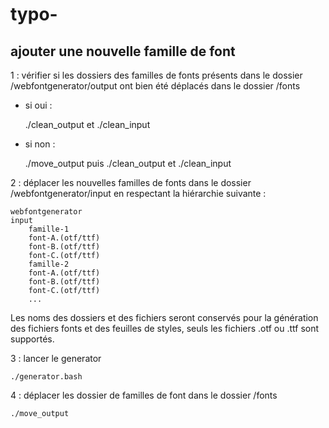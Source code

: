 # typo- 

## ajouter une nouvelle famille de font

1 : vérifier si les dossiers des familles de fonts présents dans le dossier /webfontgenerator/output ont bien été déplacés dans le dossier /fonts

- si oui : 
    
    ./clean_output et ./clean_input

- si non : 

    ./move_output puis ./clean_output et ./clean_input


2 : déplacer les nouvelles familles de fonts dans le dossier /webfontgenerator/input en
respectant la hiérarchie suivante :

    webfontgenerator
	input
	    famille-1
		font-A.(otf/ttf)
		font-B.(otf/ttf)
		font-C.(otf/ttf)
	    famille-2
		font-A.(otf/ttf)
		font-B.(otf/ttf)
		font-C.(otf/ttf)
	    ...

Les noms des dossiers et des fichiers seront conservés pour la génération des fichiers
fonts et des feuilles de styles, seuls les fichiers .otf ou .ttf sont supportés.


3 : lancer le generator

    ./generator.bash

4 : déplacer les dossier de familles de font dans le dossier /fonts

    ./move_output
